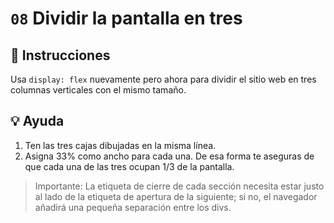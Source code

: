# `08` Dividir la pantalla en tres

## 📝 Instrucciones

Usa `display: flex` nuevamente pero ahora para dividir el sitio web en tres columnas verticales con el mismo tamaño.

## 💡 Ayuda

1. Ten las tres cajas dibujadas en la misma línea.
2. Asigna 33% como ancho para cada una. De esa forma te aseguras de que cada una de las tres ocupan 1/3 de la pantalla. 

> Importante: La etiqueta de cierre de cada sección necesita estar justo al lado de la etiqueta de apertura de la siguiente; si no, el navegador añadirá una pequeña separación entre los divs.
